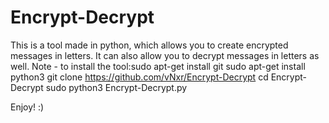 # Encrypt-Decrypt
This is a tool made in python, which allows you to create encrypted messages in letters. It can also allow you to decrypt messages in letters as well. Note - to install the tool:sudo apt-get install git
sudo apt-get install python3
git clone https://github.com/vNxr/Encrypt-Decrypt
cd Encrypt-Decrypt
sudo python3 Encrypt-Decrypt.py

Enjoy! :)
